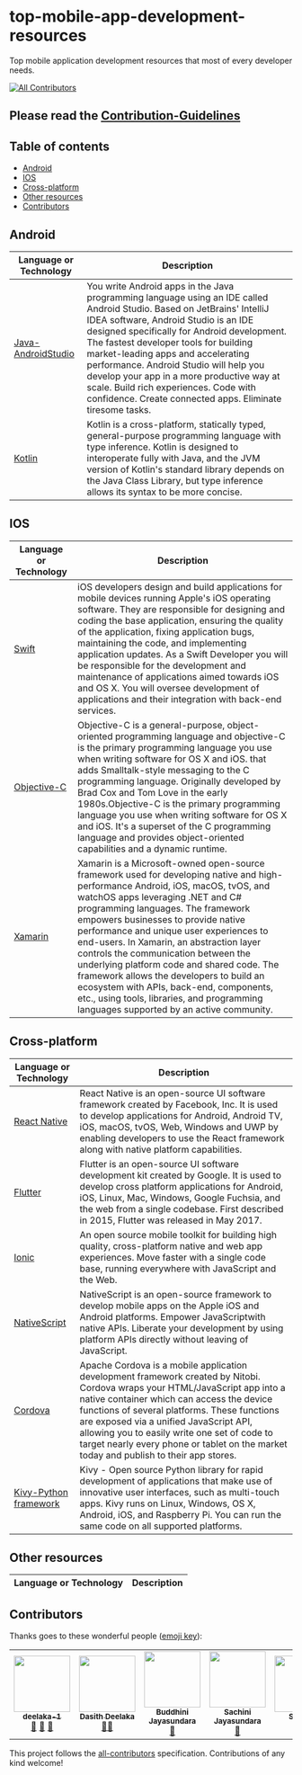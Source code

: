 # top-mobile-app-development-resources
Top mobile application development resources that most of every developer needs.
<!-- ALL-CONTRIBUTORS-BADGE:START - Do not remove or modify this section -->
[![All Contributors](https://img.shields.io/badge/all_contributors-5-orange.svg?style=flat-square)](#contributors-)
<!-- ALL-CONTRIBUTORS-BADGE:END -->

## Please read the [Contribution-Guidelines](./CONTRIBUTING.md)

## Table of contents
* [Android](#android)
* [IOS](#ios)
* [Cross-platform](#cross-platform)
* [Other resources](#other-resources)
* [Contributors](#Contributors)


## Android

| Language or Technology  | Description |
| ------------- | ------------- |
| [Java-AndroidStudio](https://developer.android.com/studio)  |  You write Android apps in the Java programming language using an IDE called Android Studio. Based on JetBrains' IntelliJ IDEA software, Android Studio is an IDE designed specifically for Android development. The fastest developer tools for building market-leading apps and accelerating performance. Android Studio will help you develop your app in a more productive way at scale. Build rich experiences. Code with confidence. Create connected apps. Eliminate tiresome tasks.  |
| [Kotlin](https://kotlinlang.org/) | Kotlin is a cross-platform, statically typed, general-purpose programming language with type inference. Kotlin is designed to interoperate fully with Java, and the JVM version of Kotlin's standard library depends on the Java Class Library, but type inference allows its syntax to be more concise. |


## IOS

| Language or Technology  | Description |
| ------------- | ------------- |
|[Swift]( https://swift.org/)  | iOS developers design and build applications for mobile devices running Apple's iOS operating software. They are responsible for designing and coding the base application, ensuring the quality of the application, fixing application bugs, maintaining the code, and implementing application updates. As a Swift Developer you will be responsible for the development and maintenance of applications aimed towards iOS and OS X. You will oversee development of applications and their integration with back-end services.  |
|[Objective-C]( https://developer.apple.com/) |Objective-C is a general-purpose, object-oriented programming language and objective-C is the primary programming language you use when writing software for OS X and iOS. that adds Smalltalk-style messaging to the C programming language. Originally developed by Brad Cox and Tom Love in the early 1980s.Objective-C is the primary programming language you use when writing software for OS X and iOS. It's a superset of the C programming language and provides object-oriented capabilities and a dynamic runtime. |
|[Xamarin]( https://dotnet.microsoft.com/apps/xamarin) |Xamarin is a Microsoft-owned open-source framework used for developing native and high-performance Android, iOS, macOS, tvOS, and watchOS apps leveraging .NET and C# programming languages. The framework empowers businesses to provide native performance and unique user experiences to end-users. In Xamarin, an abstraction layer controls the communication between the underlying platform code and shared code. The framework allows the developers to build an ecosystem with APIs, back-end, components, etc., using tools, libraries, and programming languages supported by an active community.  |


## Cross-platform

| Language or Technology  | Description |
| ------------- | ------------- |
| [React Native](https://reactnative.dev/)  |  React Native is an open-source UI software framework created by Facebook, Inc. It is used to develop applications for Android, Android TV, iOS, macOS, tvOS, Web, Windows and UWP by enabling developers to use the React framework along with native platform capabilities.  |
| [Flutter](https://flutter.dev/)  |  Flutter is an open-source UI software development kit created by Google. It is used to develop cross platform applications for Android, iOS, Linux, Mac, Windows, Google Fuchsia, and the web from a single codebase. First described in 2015, Flutter was released in May 2017.  |
| [Ionic](https://ionicframework.com/)  |  An open source mobile toolkit for building high quality, cross-platform native and web app experiences. Move faster with a single code base, running everywhere with JavaScript and the Web.  |
| [NativeScript](https://nativescript.org/)  |  NativeScript is an open-source framework to develop mobile apps on the Apple iOS and Android platforms.  Empower JavaScriptwith native APIs. Liberate your development by using platform APIs directly without leaving of JavaScript.  |
| [Cordova](https://cordova.apache.org/)  |  Apache Cordova is a mobile application development framework created by Nitobi.  Cordova wraps your HTML/JavaScript app into a native container which can access the device functions of several platforms. These functions are exposed via a unified JavaScript API, allowing you to easily write one set of code to target nearly every phone or tablet on the market today and publish to their app stores.  |
| [Kivy-Python framework](https://kivy.org/#home)  |  Kivy - Open source Python library for rapid development of applications that make use of innovative user interfaces, such as multi-touch apps. Kivy runs on Linux, Windows, OS X, Android, iOS, and Raspberry Pi. You can run the same code on all supported platforms.   |


## Other resources

| Language or Technology  | Description |
| ------------- | ------------- |


## Contributors

Thanks goes to these wonderful people ([emoji key](https://allcontributors.org/docs/en/emoji-key)):

<!-- ALL-CONTRIBUTORS-LIST:START - Do not remove or modify this section -->
<!-- prettier-ignore-start -->
<!-- markdownlint-disable -->

<table>
  <tr>
    <td align="center"><a href="https://github.com/deelaka1019"><img src="https://avatars.githubusercontent.com/u/57798902?v=4" width="100px;" alt=""/><br /><sub><b>deelaka-1</b></sub></a><br /><a href="https://github.com/deelaka1019/top-mobile-app-development-resources/commits?author=deelaka1019" title="Documentation">📖</a> <a href="#ideas-deelaka1019" title="Ideas, Planning, & Feedback">🤔</a> <a href="https://github.com/deelaka1019/top-mobile-app-development-resources/pulls" title="Reviewed Pull Requests">👀</a></td>
    <td align="center"><a href="https://dasithdeelaka.netlify.app/"><img src="https://avatars3.githubusercontent.com/u/37569547?v=4" width="100px;" alt=""/><br /><sub><b>Dasith Deelaka</b></sub></a><br /><a href="https://github.com/DasithDeelaka/top-mobile-app-development-resources/commits?author=DasithDeelaka" title="Documentation">🤔📖</a></td>
    <td align="center"><a href="https://github.com/buddhinijayasundara"><img src="https://avatars.githubusercontent.com/u/91739033?v=4" width="100px;" alt=""/><br /><sub><b>Buddhini Jayasundara</b></sub></a><br /><a href="https://github.com/DasithDeelaka/top-mobile-app-development-resources/commits?author=buddhinijayasundara" title="Documentation">📖</a></td>
    <td align="center"><a href="https://github.com/sachinijayasundara"><img src="https://avatars.githubusercontent.com/u/91739119?v=4" width="100px;" alt=""/><br /><sub><b>Sachini Jayasundara</b></sub></a><br /><a href="https://github.com/DasithDeelaka/top-mobile-app-development-resources/commits?author=sachinijayasundara" title="Documentation">📖</a></td>
    <td align="center"><a href="http://www.linkedin.com/in/sachithsiriwardana/"><img src="https://avatars2.githubusercontent.com/u/40508640?v=4" width="100px;" alt=""/><br /><sub><b>Sachith</b></sub></a><br /><a href="https://github.com/DasithDeelaka/top-mobile-app-development-resources/commits?author=sachith-1" title="Documentation">📖</a></td>
  </tr>
  
</table>

<!-- markdownlint-enable -->
<!-- prettier-ignore-end -->
<!-- ALL-CONTRIBUTORS-LIST:END -->

This project follows the [all-contributors](https://github.com/all-contributors/all-contributors) specification. Contributions of any kind welcome!
